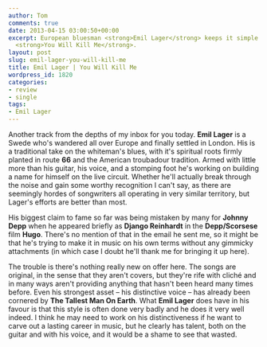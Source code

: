 ```yaml
---
author: Tom
comments: true
date: 2013-04-15 03:00:50+00:00
excerpt: European bluesman <strong>Emil Lager</strong> keeps it simple with his track
  <strong>You Will Kill Me</strong>.
layout: post
slug: emil-lager-you-will-kill-me
title: Emil Lager | You Will Kill Me
wordpress_id: 1820
categories:
- review
- single
tags: 
- Emil Lager
---
```


Another track from the depths of my inbox for you today. **Emil Lager** is a Swede who's wandered all over Europe and finally settled in London. His is a traditional take on the whiteman's blues, with it's spiritual roots firmly planted in route **66** and the American troubadour tradition. Armed with little more than his guitar, his voice, and a stomping foot he's working on building a name for himself on the live circuit. Whether he'll actually break through the noise and gain some worthy recognition I can't say, as there are seemingly hordes of songwriters all operating in very similar territory, but Lager's efforts are better than most.

His biggest claim to fame so far was being mistaken by many for **Johnny Depp** when he appeared briefly as **Django Reinhardt** in the **Depp/Scorsese** film **Hugo**. There's no mention of that in the email he sent me, so it might be that he's trying to make it in music on his own terms without any gimmicky attachments (in which case I doubt he'll thank me for bringing it up here).

The trouble is there's nothing really new on offer here. The songs are original, in the sense that they aren't covers, but they're rife with cliché and in many ways aren't providing anything that hasn't been heard many times before. Even his strongest asset – his distinctive voice – has already been cornered by **The Tallest Man On Earth**. What **Emil Lager** does have in his favour is that this style is often done very badly and he does it very well indeed. I think he may need to work on his distinctiveness if he want to carve out a lasting career in music, but he clearly has talent, both on the guitar and with his voice, and it would be a shame to see that wasted.




